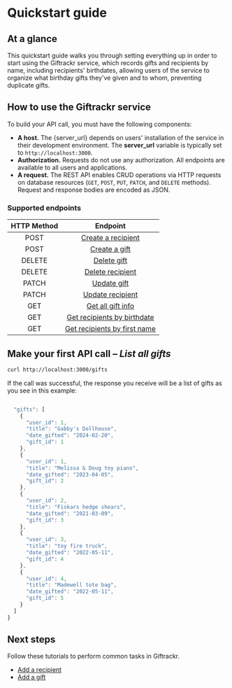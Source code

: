 # Quickstart guide

## At a glance

This quickstart guide walks you through setting everything up in order to start using the Giftrackr service, which records gifts and recipients by name, including recipients' birthdates, allowing users of the service to organize what birthday gifts they've given and to whom, preventing duplicate gifts.

## How to use the Giftrackr service

To build your API call, you must have the following components:

* **A host.**  The {server_url} depends on users' installation of the service in their development environment. The **server_url** variable is typically set to `http://localhost:3000`.
* **Authorization.**  Requests do not use any authorization. All endpoints are available to all users and applications.
* **A request.**  The REST API enables CRUD operations via HTTP requests on database resources (`GET`, `POST`, `PUT`, `PATCH`, and `DELETE` methods). Request and response bodies are encoded as JSON.

### Supported endpoints

| HTTP Method | Endpoint |
| :--------------: | :--------------: |
| POST | [Create a recipient](api/create_recipient.md) |
| POST | [Create a gift](api/create_gift.md) |
| DELETE | [Delete gift](api/delete_gift.md) |
| DELETE | [Delete recipient](api/delete_recipient.md) |
| PATCH | [Update gift](api/update_gift.md) |
| PATCH | [Update recipient](api/update_recipient.md) |
| GET | [Get all gift info](api/read_all_gift_info.md) |
| GET | [Get recipients by birthdate](api/read_recipient_by_birthdate.md) |
| GET | [Get recipients by first name](api/read_recipient_by_first_name.md) |

## Make your first API call – *List all gifts*

```bash
curl http://localhost:3000/gifts
```

If the call was successful, the response you receive will be a list of gifts as you see in this example:

```js

  "gifts": [
    {
      "user_id": 1,
      "title": "Gabby's Dollhouse",
      "date_gifted": "2024-02-20",
      "gift_id": 1
    },
    {
      "user_id": 1,
      "title": "Melissa & Doug toy piano",
      "date_gifted": "2023-04-05",
      "gift_id": 2
    },
    {
      "user_id": 2,
      "title": "Fiskars hedge shears",
      "date_gifted": "2021-03-09",
      "gift_id": 3
    },
    {
      "user_id": 3,
      "title": "toy fire truck",
      "date_gifted": "2022-05-11",
      "gift_id": 4
    },
    {
      "user_id": 4,
      "title": "Madewell tote bag",
      "date_gifted": "2022-05-11",
      "gift_id": 5
    }
  ]
}
```

## Next steps

Follow these tutorials to perform common tasks in Giftrackr.

* [Add a recipient](tutorials/add_a_recipient.md)
* [Add a gift](tutorials/add_a_gift.md)
